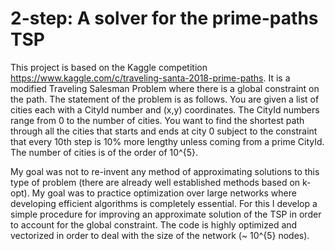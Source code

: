 # 2-step: A solver for the prime-paths TSP

This project is based on the Kaggle competition https://www.kaggle.com/c/traveling-santa-2018-prime-paths.  It is a modified Traveling Salesman Problem where there is a global constraint on the path.  The statement of the problem is as follows.  You are given a list of cities each with a CityId number and (x,y) coordinates.  The CityId numbers range from 0 to the number of cities.   You want to find the shortest path through all the cities that starts and ends at city 0 subject to the constraint that every 10th step is 10% more lengthy unless coming from a prime CityId.  The number of cities is of the order of 10^{5}.  

My goal was not to re-invent any method of approximating solutions to this type of problem (there are already well established methods based on k-opt).   My goal was to practice optimization over large networks where developing efficient algorithms is completely essential.  For this I develop a simple procedure for improving an approximate solution of the TSP in order to account for the global constraint.  The code is highly optimized and vectorized in order to deal with the size of the network (~ 10^{5} nodes).  
